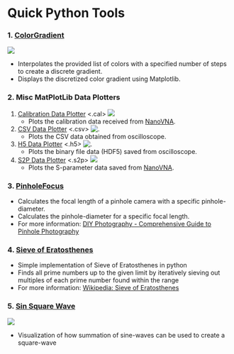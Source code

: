# Quick Python Tools
### 1. [ColorGradient](https://github.com/ayushchinmay/MiscPythonTools/blob/main/ColorGradient/colorGrad.py)
![](https://github.com/ayushchinmay/MiscPythonTools/tree/main/readme_img/colorGrad_ex1.png)
- Interpolates the provided list of colors with a specified number of steps to create a discrete gradient.
- Displays the discretized color gradient using Matplotlib.

### 2. Misc MatPlotLib Data Plotters
1. [Calibration Data Plotter](https://github.com/ayushchinmay/MiscPythonTools/blob/main/DataPlotters/calPlotter.py) <.cal>
	![](https://github.com/ayushchinmay/MiscPythonTools/tree/main/readme_img/calPlot_ex1.png)
	- Plots the calibration data received from [NanoVNA](https://nanovna.com/).
2. [CSV Data Plotter](https://github.com/ayushchinmay/MiscPythonTools/blob/main/DataPlotters/csvDataPlotter.py) <.csv>
	![.](https://github.com/ayushchinmay/MiscPythonTools/tree/main/readme_img/csvPlot_ex1.png)
	- Plots the CSV data obtained from oscilloscope.
3. [H5 Data Plotter](https://github.com/ayushchinmay/MiscPythonTools/blob/main/DataPlotters/h5DataPlotter.py) <.h5>
	![.](https://github.com/ayushchinmay/MiscPythonTools/tree/main/readme_img/h5Plot_ex1.png)
	- Plots the binary file data (HDF5) saved from oscilloscope.
4. [S2P Data Plotter](https://github.com/ayushchinmay/MiscPythonTools/blob/main/DataPlotters/s2pDataPlotter.py) <.s2p>
    ![](https://github.com/ayushchinmay/MiscPythonTools/tree/main/readme_img/s2pPlot_ex1.png)
	- Plots the S-parameter data saved from [NanoVNA](https://nanovna.com/).

### 3. [PinholeFocus](https://github.com/ayushchinmay/MiscPythonTools/blob/main/PinholeFocus.py)
- Calculates the focal length of a pinhole camera with a specific pinhole-diameter.
- Calculates the pinhole-diameter for a specific focal length.
- For more information: [DIY Photography - Comprehensive Guide to Pinhole Photography](https://www.diyphotography.net/the-comprehensive-tech-guide-to-pinhole-photography/)

### 4. [Sieve of Eratosthenes](https://github.com/ayushchinmay/MiscPythonTools/blob/main/Sieve_of_Eratosthenes.py)
- Simple implementation of Sieve of Eratosthenes in python
- Finds all prime numbers up to the given limit by  iteratively sieving out multiples of each prime number found within the range
- For more information: [Wikipedia: Sieve of Eratosthenes](https://en.wikipedia.org/wiki/Sieve_of_Eratosthenes)

### 5. [Sin Square Wave](https://github.com/ayushchinmay/MiscPythonTools/blob/main/sinSquareWave.py)
![](https://github.com/ayushchinmay/MiscPythonTools/tree/main/readme_img/sineWaveSum.gif)
- Visualization of how summation of sine-waves can be used to create a square-wave
